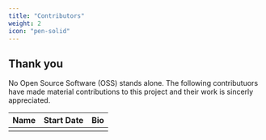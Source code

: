 ```yaml
---
title: "Contributors"
weight: 2
icon: "pen-solid"
---
```


<!---
 Copyright 2022 Google LLC

 Licensed under the Apache License, Version 2.0 (the "License");
 you may not use this file except in compliance with the License.
 You may obtain a copy of the License at

     http://www.apache.org/licenses/LICENSE-2.0

 Unless required by applicable law or agreed to in writing, software
 distributed under the License is distributed on an "AS IS" BASIS,
 WITHOUT WARRANTIES OR CONDITIONS OF ANY KIND, either express or implied.
 See the License for the specific language governing permissions and
 limitations under the License.
--->

## Thank you

No Open Source Software (OSS) stands alone. The following contributuors have made material
contributions to this project and their work is sincerly appreciated.

<!-- Please keep list in Alphabeic order, Name or nickname as a link to your profile, Start Date (MM/dd/YYYY) -->

| Name | Start Date | Bio |
| ---- | ---------- | --- |
|      |            |     |
